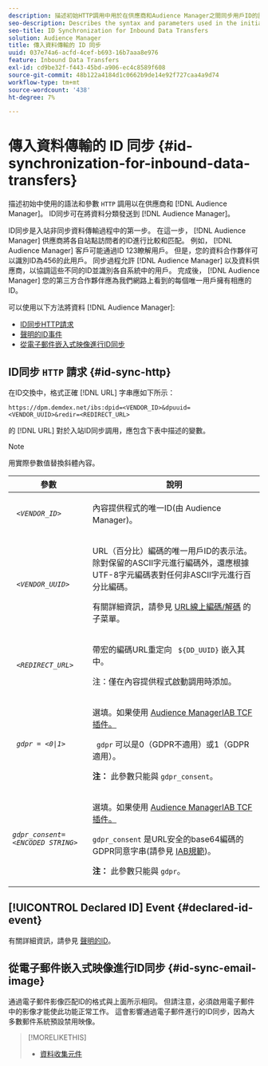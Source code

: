 ```yaml
---
description: 描述初始HTTP調用中用於在供應商和Audience Manager之間同步用戶ID的語法和參數。 ID同步可在您將資料分類發送到Audience Manager後開始。
seo-description: Describes the syntax and parameters used in the initial HTTP call to synchronize user IDs between a vendor and Audience Manager. ID synchronization can begin after you send your data taxonomy to Audience Manager.
seo-title: ID Synchronization for Inbound Data Transfers
solution: Audience Manager
title: 傳入資料傳輸的 ID 同步
uuid: 037e74a6-acfd-4cef-b693-16b7aaa8e976
feature: Inbound Data Transfers
exl-id: cd9be32f-f443-45bd-a906-ec4c8589f608
source-git-commit: 48b122a4184d1c0662b9de14e92f727caa4a9d74
workflow-type: tm+mt
source-wordcount: '438'
ht-degree: 7%

---
```


# 傳入資料傳輸的 ID 同步 {#id-synchronization-for-inbound-data-transfers}

描述初始中使用的語法和參數 `HTTP` 調用以在供應商和 [!DNL Audience Manager]。 ID同步可在將資料分類發送到 [!DNL Audience Manager]。

ID同步是入站非同步資料傳輸過程中的第一步。 在這一步， [!DNL Audience Manager] 供應商將各自站點訪問者的ID進行比較和匹配。 例如， [!DNL Audience Manager] 客戶可能通過ID 123瞭解用戶。 但是，您的資料合作夥伴可以識別ID為456的此用戶。 同步過程允許 [!DNL Audience Manager] 以及資料供應商，以協調這些不同的ID並識別各自系統中的用戶。 完成後， [!DNL Audience Manager] 您的第三方合作夥伴應為我們網路上看到的每個唯一用戶擁有相應的ID。

可以使用以下方法將資料 [!DNL Audience Manager]:

* [ID同步HTTP請求](../../../integration/sending-audience-data/batch-data-transfer-explained/id-sync-http.md#id-sync-http)
* [聲明的ID事件](../../../integration/sending-audience-data/batch-data-transfer-explained/id-sync-http.md#declared-id-event)
* [從電子郵件嵌入式映像進行ID同步](../../../integration/sending-audience-data/batch-data-transfer-explained/id-sync-http.md#id-sync-email-image)

## ID同步 `HTTP` 請求 {#id-sync-http}

在ID交換中，格式正確 [!DNL URL] 字串應如下所示：

```
https://dpm.demdex.net/ibs:dpid=<VENDOR_ID>&dpuuid=<VENDOR_UUID>&redir=<REDIRECT_URL>
```

的 [!DNL URL] 對於入站ID同步調用，應包含下表中描述的變數。

>[!NOTE]
>
>用實際參數值替換斜體內容。

<table id="table_EB9F4246E2A34ABB8ED06EA458EB186F"> 
 <thead> 
  <tr> 
   <th colname="col1" class="entry"> 參數 </th> 
   <th colname="col2" class="entry"> 說明 </th> 
  </tr> 
 </thead>
 <tbody> 
  <tr> 
   <td colname="col1"> <code> <i>&lt;VENDOR_ID&gt;</i> </code> </td> 
   <td colname="col2"> <p>內容提供程式的唯一ID(由 <span class="keyword"> Audience Manager</span>)。 </p> </td> 
  </tr> 
  <tr> 
   <td colname="col1"> <code> <i>&lt;VENDOR_UUID&gt;</i> </code> </td> 
   <td colname="col2"> <p>URL（百分比）編碼的唯一用戶ID的表示法。 除對保留的ASCII字元進行編碼外，還應根據UTF-8字元編碼表對任何非ASCII字元進行百分比編碼。 </p> <p>有關詳細資訊，請參見 <a href="https://www.url-encode-decode.com" format="http" scope="external"> URL線上編碼/解碼</a> 的子菜單。 </p> </td> 
  </tr> 
  <tr> 
   <td colname="col1"> <code> <i>&lt;REDIRECT_URL&gt;</i> </code> </td> 
   <td colname="col2"> <p>帶宏的編碼URL重定向 <code> ${DD_UUID}</code> 嵌入其中。 </p> <p>注：僅在內容提供程式啟動調用時添加。 </p> </td> 
  </tr> 
  <tr> 
   <td colname="col1"> <code> <i>gdpr = &lt;0|1&gt;</i> </code> </td> 
   <td colname="col2"> <p>選填。如果使用 <a href="../../../overview/data-security-and-privacy/aam-iab-plugin.md">Audience ManagerIAB TCF插件。</a></p> <p><code> gdpr</code> 可以是0（GDPR不適用）或1（GDPR適用）。 </p> <p> <b>注：</b> 此參數只能與 <code>gdpr_consent</code>。</p></td> 
  </tr> 
  <tr> 
   <td colname="col1"> <code><i>gdpr_consent=&lt;ENCODED STRING&gt;</i> </code> </td> 
   <td colname="col2"> <p>選填。如果使用 <a href="../../../overview/data-security-and-privacy/aam-iab-plugin.md">Audience ManagerIAB TCF插件。</a></p> <p><code>gdpr_consent</code> 是URL安全的base64編碼的GDPR同意字串(請參見 <a href="https://github.com/InteractiveAdvertisingBureau/GDPR-Transparency-and-Consent-Framework/blob/master/URL-based%20Consent%20Passing_%20Framework%20Guidance.md#specifications" format="http" scope="external"> IAB規範</a>)。 </p> <p> <b>注：</b> 此參數只能與 <code>gdpr</code>。</p> </td> 
  </tr> 
 </tbody> 
</table>

## [!UICONTROL Declared ID] Event {#declared-id-event}

有關詳細資訊，請參見 [聲明的ID](../../../features/declared-ids.md)。

## 從電子郵件嵌入式映像進行ID同步 {#id-sync-email-image}

通過電子郵件影像匹配ID的格式與上面所示相同。 但請注意，必須啟用電子郵件中的影像才能使此功能正常工作。 這會影響通過電子郵件進行的ID同步，因為大多數郵件系統預設禁用映像。

>[!MORELIKETHIS]
>
>* [資料收集元件](../../../reference/system-components/components-data-collection.md)


